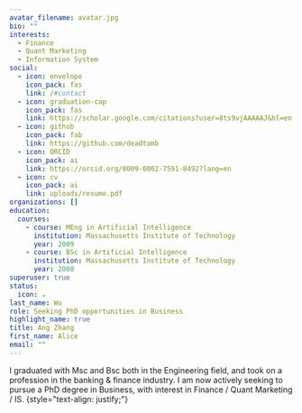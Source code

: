 ```yaml
---
avatar_filename: avatar.jpg
bio: ""
interests:
  - Finance
  - Quant Marketing
  - Information System
social:
  - icon: envelope
    icon_pack: fas
    link: /#contact
  - icon: graduation-cap
    icon_pack: fas
    link: https://scholar.google.com/citations?user=8ts9vjAAAAAJ&hl=en
  - icon: github
    icon_pack: fab
    link: https://github.com/deadtomb
  - icon: ORCID
    icon_pack: ai
    link: https://orcid.org/0009-0002-7591-8492?lang=en
  - icon: cv
    icon_pack: ai
    link: uploads/resume.pdf
organizations: []
education:
  courses:
    - course: MEng in Artificial Intelligence
      institution: Massachusetts Institute of Technology
      year: 2009
    - course: BSc in Artificial Intelligence
      institution: Massachusetts Institute of Technology
      year: 2008
superuser: true
status:
  icon: ☕️
last_name: Wu
role: Seeking PhD opportunities in Business
highlight_name: true
title: Ang Zhang
first_name: Alice
email: ""
---
```

I graduated with Msc and Bsc both in the Engineering field, and took on a profession in the banking & finance industry. I am now actively seeking to pursue a PhD degree in Business, with interest in Finance / Quant Marketing / IS. 
{style="text-align: justify;"}